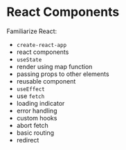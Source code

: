 # React Components
Familiarize React:
- `create-react-app`
- react components
- `useState`
- render using map function
- passing props to other elements
- reusable component
- `useEffect`
- use `fetch`
- loading indicator
- error handling
- custom hooks
- abort fetch
- basic routing
- redirect
